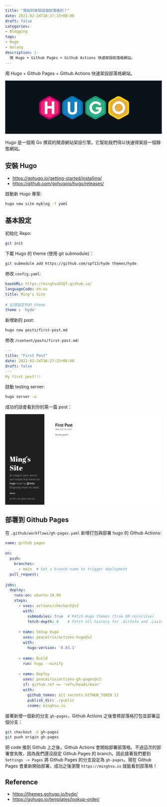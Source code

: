 ```yaml
---
title: "我如何架設這個部落格的？"
date: 2021-02-24T16:27:23+08:00
draft: false
categories:
- Blogging
tags:
- Hugo
- Golang
description: |-
  用 Hugo + Github Pages + Github Actions 快速架設部落格網站。
---
```


用 Hugo + Github Pages + Github Actions 快速架設部落格網站。

![](/static/images/vUVbWN9.png)
<!--more-->
Hugo 是一個用 Go 撰寫的開源網站架設引擎。它幫助我們得以快速得架設一個靜態網站。
## 安裝 Hugo
- https://gohugo.io/getting-started/installing/
- https://github.com/gohugoio/hugo/releases/

啟動新 Hugo 專案:
```bash
hugo new site myblog -f yaml
```
## 基本設定
初始化 Repo:
```bash
git init
```

下載 Hugo 的 theme (使用 git submodule)：
```bash
git submodule add https://github.com/spf13/hyde themes/hyde
```

修改 `config.yaml`:
```yaml
baseURL: https://minghsu0107.github.io/
languageCode: en-us
title: Ming's Site

# 記得設定你的 theme
theme : 'hyde'
```
新增新的 post:
```bash
hugo new posts/first-post.md
```
修改 `/content/posts/first-post.md`:
```yaml
---
title: "First Post"
date: 2021-02-24T16:27:23+08:00
draft: false
---
My first post!!!
```
啟動 testing server:
```bash
hugo server -w
```

成功的話會看到你的第一篇 post：

![first-post](/static/images/first-post.png)

## 部署到 Github Pages
在 `.github/workflows/gh-pages.yaml` 新增打包與部署 hugo 的 Github Actions:
```yaml
name: github pages

on:
  push:
    branches:
      - main  # Set a branch name to trigger deployment
  pull_request:

jobs:
  deploy:
    runs-on: ubuntu-18.04
    steps:
      - uses: actions/checkout@v2
        with:
          submodules: true  # Fetch Hugo themes (true OR recursive)
          fetch-depth: 0    # Fetch all history for .GitInfo and .Lastmod

      - name: Setup Hugo
        uses: peaceiris/actions-hugo@v2
        with:
          hugo-version: '0.83.1'

      - name: Build
        run: hugo --minify

      - name: Deploy
        uses: peaceiris/actions-gh-pages@v3
        if: github.ref == 'refs/heads/main'
        with:
          github_token: ${{ secrets.GITHUB_TOKEN }}
          publish_dir: ./public
          cname: minghsu.io
```
接著新增一個新的分支 `gh-pages`，Github Actions 之後會將部落格打包並部署這個分支：
```bash
git checkout -b gh-pages
git push origin gh-pages
```
把 code 推到 Github 上之後，Github Actions 會開始部署部落格。不過這次的部署會失敗，因為我們還沒設定 Github Pages 的 branch。因此接著我們要到 `Settings -> Pages` 將 Github Pages 的分支設定為 `gh-pages`。現在 Github Pages 會重新開始部署，成功之後瀏覽 `https://minghsu.io` 就能看到部落格！
## Reference
- https://themes.gohugo.io/hyde/
- https://gohugo.io/templates/lookup-order/